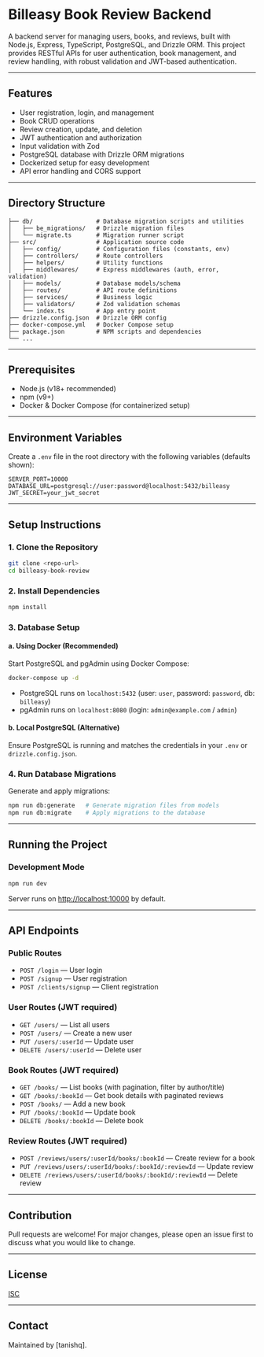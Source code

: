 # Billeasy Book Review Backend

A backend server for managing users, books, and reviews, built with Node.js, Express, TypeScript, PostgreSQL, and Drizzle ORM. This project provides RESTful APIs for user authentication, book management, and review handling, with robust validation and JWT-based authentication.

---

## Features
- User registration, login, and management
- Book CRUD operations
- Review creation, update, and deletion
- JWT authentication and authorization
- Input validation with Zod
- PostgreSQL database with Drizzle ORM migrations
- Dockerized setup for easy development
- API error handling and CORS support

---

## Directory Structure
```
├── db/                  # Database migration scripts and utilities
│   ├── be_migrations/   # Drizzle migration files
│   └── migrate.ts       # Migration runner script
├── src/                 # Application source code
│   ├── config/          # Configuration files (constants, env)
│   ├── controllers/     # Route controllers
│   ├── helpers/         # Utility functions
│   ├── middlewares/     # Express middlewares (auth, error, validation)
│   ├── models/          # Database models/schema
│   ├── routes/          # API route definitions
│   ├── services/        # Business logic
│   ├── validators/      # Zod validation schemas
│   └── index.ts         # App entry point
├── drizzle.config.json  # Drizzle ORM config
├── docker-compose.yml   # Docker Compose setup
├── package.json         # NPM scripts and dependencies
└── ...
```

---

## Prerequisites
- Node.js (v18+ recommended)
- npm (v9+)
- Docker & Docker Compose (for containerized setup)

---

## Environment Variables
Create a `.env` file in the root directory with the following variables (defaults shown):
```
SERVER_PORT=10000
DATABASE_URL=postgresql://user:password@localhost:5432/billeasy
JWT_SECRET=your_jwt_secret
```

---

## Setup Instructions

### 1. Clone the Repository
```bash
git clone <repo-url>
cd billeasy-book-review
```

### 2. Install Dependencies
```bash
npm install
```

### 3. Database Setup
#### a. Using Docker (Recommended)
Start PostgreSQL and pgAdmin using Docker Compose:
```bash
docker-compose up -d
```
- PostgreSQL runs on `localhost:5432` (user: `user`, password: `password`, db: `billeasy`)
- pgAdmin runs on `localhost:8080` (login: `admin@example.com` / `admin`)

#### b. Local PostgreSQL (Alternative)
Ensure PostgreSQL is running and matches the credentials in your `.env` or `drizzle.config.json`.

### 4. Run Database Migrations
Generate and apply migrations:
```bash
npm run db:generate   # Generate migration files from models
npm run db:migrate    # Apply migrations to the database
```

---

## Running the Project

### Development Mode
```bash
npm run dev
```
Server runs on [http://localhost:10000](http://localhost:10000) by default.


---

## API Endpoints

### Public Routes
- `POST /login` — User login
- `POST /signup` — User registration
- `POST /clients/signup` — Client registration

### User Routes (JWT required)
- `GET /users/` — List all users
- `POST /users/` — Create a new user
- `PUT /users/:userId` — Update user
- `DELETE /users/:userId` — Delete user

### Book Routes (JWT required)
- `GET /books/` — List books (with pagination, filter by author/title)
- `GET /books/:bookId` — Get book details with paginated reviews
- `POST /books/` — Add a new book
- `PUT /books/:bookId` — Update book
- `DELETE /books/:bookId` — Delete book

### Review Routes (JWT required)
- `POST /reviews/users/:userId/books/:bookId` — Create review for a book
- `PUT /reviews/users/:userId/books/:bookId/:reviewId` — Update review
- `DELETE /reviews/users/:userId/books/:bookId/:reviewId` — Delete review

---

## Contribution
Pull requests are welcome! For major changes, please open an issue first to discuss what you would like to change.

---

## License
[ISC](LICENSE)

---

## Contact
Maintained by [tanishq]. 